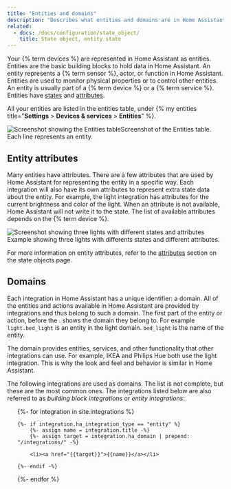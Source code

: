 ```yaml
---
title: "Entities and domains"
description: "Describes what entities and domains are in Home Assistant."
related:
  - docs: /docs/configuration/state_object/
    title: State object, entity state
---
```


Your {% term devices %} are represented in Home Assistant as entities. Entities are the basic building blocks to hold data in Home Assistant. An entity represents a {% term sensor %}, actor, or function in Home Assistant. Entities are used to monitor physical properties or to control other entities. An entity is usually part of a {% term device %} or a {% term service %}. Entities have [states](/docs/configuration/state_object/) and [attributes](#entity-attributes).

All your entities are listed in the entities table, under {% my entities title="**Settings** > **Devices & services** > **Entities**" %}.

<p class='img'><img src='/images/getting-started/entities.png' style='border: 0;box-shadow: none;' alt="Screenshot showing the Entities table">Screenshot of the Entities table. Each line represents an entity.</p>

## Entity attributes

Many entities have attributes. There are a few attributes that are used by Home Assistant for representing the entity in a specific way. Each integration will also have its own attributes to represent extra state data about the entity. For example, the light integration has attributes for the current brightness and color of the light. When an attribute is not available, Home Assistant will not write it to the state. The list of available attributes depends on the {% term device %}.

<p class='img'>
  <img src='/images/integrations/light/state_light.png' alt='Screenshot showing three lights with different states and attributes'>
  Example showing three lights with differents states and different attributes.
</p>

For more information on entity attributes, refer to the [attributes](/docs/configuration/state_object/#attributes) section on the state objects page.

## Domains

Each integration in Home Assistant has a unique identifier: a domain. All of the entities and actions available in Home Assistant are provided by integrations and thus belong to such a domain. The first part of the entity or action, before the . shows the domain they belong to. For example `light.bed_light` is an entity in the light domain. `bed_light` is the name of the entity.

The domain provides entities, services, and other functionality that other integrations can use. For example, IKEA and Philips Hue both use the light integration. This is why the look and feel and behavior is similar in Home Assistant.

The following integrations are used as domains. The list is not complete, but these are the most common ones. The integrations listed below are also referred to as *building block integrations* or *entity integrations*:

<ul>
{%- for integration in site.integrations %}

    {%- if integration.ha_integration_type == "entity" %}
        {%- assign name = integration.title -%}
        {%- assign target = integration.ha_domain | prepend: "/integrations/" -%}

        <li><a href="{{target}}">{{name}}</a></li>

    {%- endif -%}
{%- endfor %}

</ul>
